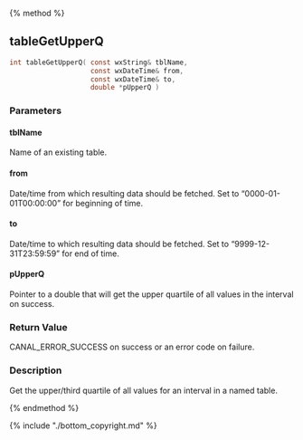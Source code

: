 
{% method %}
## tableGetUpperQ

```c
int tableGetUpperQ( const wxString& tblName, 
                    const wxDateTime& from, 
                    const wxDateTime& to,
                    double *pUpperQ )
```

### Parameters

#### tblName
Name of an existing table.

#### from
Date/time from which resulting data should be fetched. Set to “0000-01-01T00:00:00” for beginning of time.

#### to
Date/time to which resulting data should be fetched. Set to “9999-12-31T23:59:59” for end of time.

#### pUpperQ
Pointer to a double that will get the upper quartile of all values in the interval on success.

### Return Value
CANAL_ERROR_SUCCESS on success or an error code on failure. 

### Description
Get the upper/third quartile of all values for an interval in a named table. 

{% endmethod %}

{% include "./bottom_copyright.md" %}